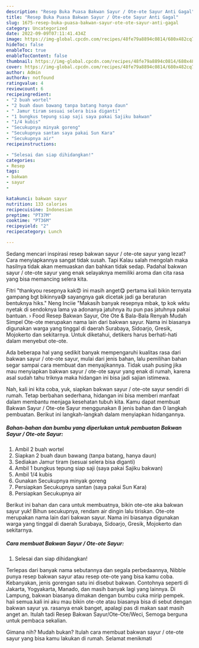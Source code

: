```yaml
---
description: "Resep Buka Puasa Bakwan Sayur / Ote-ote Sayur Anti Gagal"
title: "Resep Buka Puasa Bakwan Sayur / Ote-ote Sayur Anti Gagal"
slug: 1675-resep-buka-puasa-bakwan-sayur-ote-ote-sayur-anti-gagal
category: Uncategorized
date: 2022-09-09T07:11:41.434Z
image: https://img-global.cpcdn.com/recipes/48fe79a8894c0814/680x482cq70/bakwan-sayur-ote-ote-sayur-foto-resep-utama.jpg
hideToc: false
enableToc: true
enableTocContent: false
thumbnail: https://img-global.cpcdn.com/recipes/48fe79a8894c0814/680x482cq70/bakwan-sayur-ote-ote-sayur-foto-resep-utama.jpg
cover: https://img-global.cpcdn.com/recipes/48fe79a8894c0814/680x482cq70/bakwan-sayur-ote-ote-sayur-foto-resep-utama.jpg
author: Admin
authorAv: notfound
ratingvalue: 4
reviewcount: 6
recipeingredient:
- "2 buah wortel"
- "2 buah daun bawang tanpa batang hanya daun"
- " Jamur tiram sesuai selera bisa diganti"
- "1 bungkus tepung siap saji saya pakai Sajiku bakwan"
- "1/4 kubis"
- "Secukupnya minyak goreng"
- "Secukupnya santan saya pakai Sun Kara"
- "Secukupnya air"
recipeinstructions:

- "Selesai dan siap dihidangkan!"
categories:
- Resep
tags:
- bakwan
- sayur
- 

katakunci: bakwan sayur  
nutrition: 133 calories
recipecuisine: Indonesian
preptime: "PT37M"
cooktime: "PT36M"
recipeyield: "2"
recipecategory: Lunch

---
```



Sedang mencari inspirasi resep bakwan sayur / ote-ote sayur yang lezat? Cara menyiapkannya sangat tidak susah. Tapi Kalau salah mengolah maka hasilnya tidak akan memuaskan dan bahkan tidak sedap. Padahal bakwan sayur / ote-ote sayur yang enak selayaknya memiliki aroma dan cita rasa yang bisa memancing selera kita.


Fitri &#34;thankyou resepnya kak😍 ini masih anget😋 pertama kali bikin ternyata gampang bgt bikinnya😅 sayangnya gak dicetak jadi ga beraturan bentuknya hiks.&#34; Neng Inciie &#34;Makasih banyak resepnya mbak, tp kok wktu nyetak di sendoknya lama ya adonanya jatuhnya itu pun pas jatuhnya pakai bantuan. › Food Resep Bakwan Sayur, Ote Ote &amp; Bala-Bala Renyah Mudah Simpel Ote-ote merupakan nama lain dari bakwan sayur. Nama ini biasanya digunakan warga yang tinggal di daerah Surabaya, Sidoarjo, Gresik, Mojokerto dan sekitarnya. Untuk diketahui, detikers harus berhati-hati dalam menyebut ote-ote.

Ada beberapa hal yang sedikit banyak mempengaruhi kualitas rasa dari bakwan sayur / ote-ote sayur, mulai dari jenis bahan, lalu pemilihan bahan segar sampai cara membuat dan menyajikannya. Tidak usah pusing jika mau menyiapkan bakwan sayur / ote-ote sayur yang enak di rumah, karena asal sudah tahu triknya maka hidangan ini bisa jadi sajian istimewa.


Nah, kali ini kita coba, yuk, siapkan bakwan sayur / ote-ote sayur sendiri di rumah. Tetap berbahan sederhana, hidangan ini bisa memberi manfaat dalam membantu menjaga kesehatan tubuh kita. Kamu dapat membuat Bakwan Sayur / Ote-ote Sayur menggunakan 8 jenis bahan dan 0 langkah pembuatan. Berikut ini langkah-langkah dalam menyiapkan hidangannya.

<!--inarticleads1-->

##### Bahan-bahan dan bumbu yang diperlukan untuk pembuatan Bakwan Sayur / Ote-ote Sayur:

1. Ambil 2 buah wortel
1. Siapkan 2 buah daun bawang (tanpa batang, hanya daun)
1. Sediakan  Jamur tiram (sesuai selera bisa diganti)
1. Ambil 1 bungkus tepung siap saji (saya pakai Sajiku bakwan)
1. Ambil 1/4 kubis
1. Gunakan Secukupnya minyak goreng
1. Persiapkan Secukupnya santan (saya pakai Sun Kara)
1. Persiapkan Secukupnya air


Berikut ini bahan dan cara untuk membuatnya, bikin ote-ote aka bakwan sayur yuk! Bihun secukupnya, rendam air dingin lalu tiriskan. Ote-ote merupakan nama lain dari bakwan sayur. Nama ini biasanya digunakan warga yang tinggal di daerah Surabaya, Sidoarjo, Gresik, Mojokerto dan sekitarnya. 

<!--inarticleads2-->

##### Cara membuat Bakwan Sayur / Ote-ote Sayur:


1. Selesai dan siap dihidangkan!

Terlepas dari banyak nama sebutannya dan segala perbedaannya, Nibble punya resep bakwan sayur atau resep ote-ote yang bisa kamu coba. Kebanyakan, jenis gorengan satu ini disebut bakwan. Contohnya seperti di Jakarta, Yogyakarta, Manado, dan masih banyak lagi yang lainnya. Di Lampung, bakwan biasanya dimakan dengan bumbu cuka mirip pempek. haii semua.kali ini aku mau bikin ote-ote atau biasanya bisa di sebut dengan bakwan sayur ya. rasanya enak banget, apalagi pas di makan saat masih anget an. Itulah tadi Resep Bakwan Sayur/Ote-Ote/Weci, Semoga berguna untuk pembaca sekalian. 

Gimana nih? Mudah bukan? Itulah cara membuat bakwan sayur / ote-ote sayur yang bisa kamu lakukan di rumah. Selamat menikmati
